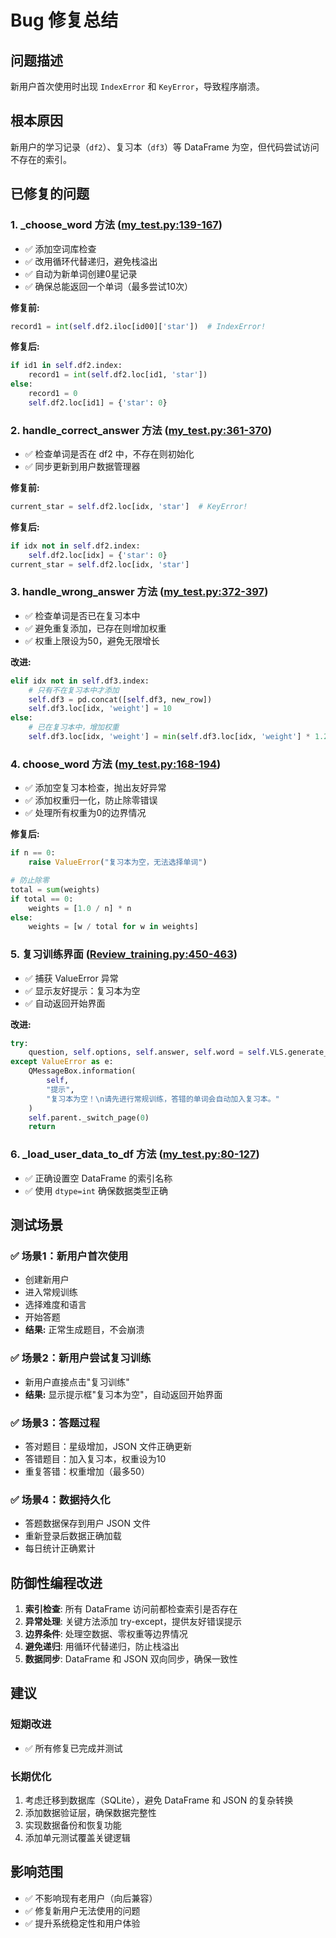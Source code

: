 # Bug 修复总结

## 问题描述
新用户首次使用时出现 `IndexError` 和 `KeyError`，导致程序崩溃。

## 根本原因
新用户的学习记录（`df2`）、复习本（`df3`）等 DataFrame 为空，但代码尝试访问不存在的索引。

## 已修复的问题

### 1. **_choose_word 方法** ([my_test.py:139-167](server/my_test.py#L139-L167))
- ✅ 添加空词库检查
- ✅ 改用循环代替递归，避免栈溢出
- ✅ 自动为新单词创建0星记录
- ✅ 确保总能返回一个单词（最多尝试10次）

**修复前:**
```python
record1 = int(self.df2.iloc[id00]['star'])  # IndexError!
```

**修复后:**
```python
if id1 in self.df2.index:
    record1 = int(self.df2.loc[id1, 'star'])
else:
    record1 = 0
    self.df2.loc[id1] = {'star': 0}
```

### 2. **handle_correct_answer 方法** ([my_test.py:361-370](server/my_test.py#L361-L370))
- ✅ 检查单词是否在 df2 中，不存在则初始化
- ✅ 同步更新到用户数据管理器

**修复前:**
```python
current_star = self.df2.loc[idx, 'star']  # KeyError!
```

**修复后:**
```python
if idx not in self.df2.index:
    self.df2.loc[idx] = {'star': 0}
current_star = self.df2.loc[idx, 'star']
```

### 3. **handle_wrong_answer 方法** ([my_test.py:372-397](server/my_test.py#L372-L397))
- ✅ 检查单词是否已在复习本中
- ✅ 避免重复添加，已存在则增加权重
- ✅ 权重上限设为50，避免无限增长

**改进:**
```python
elif idx not in self.df3.index:
    # 只有不在复习本中才添加
    self.df3 = pd.concat([self.df3, new_row])
    self.df3.loc[idx, 'weight'] = 10
else:
    # 已在复习本中，增加权重
    self.df3.loc[idx, 'weight'] = min(self.df3.loc[idx, 'weight'] * 1.2, 50)
```

### 4. **choose_word 方法** ([my_test.py:168-194](server/my_test.py#L168-L194))
- ✅ 添加空复习本检查，抛出友好异常
- ✅ 添加权重归一化，防止除零错误
- ✅ 处理所有权重为0的边界情况

**修复后:**
```python
if n == 0:
    raise ValueError("复习本为空，无法选择单词")

# 防止除零
total = sum(weights)
if total == 0:
    weights = [1.0 / n] * n
else:
    weights = [w / total for w in weights]
```

### 5. **复习训练界面** ([Review_training.py:450-463](client/Review_training.py#L450-L463))
- ✅ 捕获 ValueError 异常
- ✅ 显示友好提示：复习本为空
- ✅ 自动返回开始界面

**改进:**
```python
try:
    question, self.options, self.answer, self.word = self.VLS.generate_review_question()
except ValueError as e:
    QMessageBox.information(
        self,
        "提示",
        "复习本为空！\n请先进行常规训练，答错的单词会自动加入复习本。"
    )
    self.parent._switch_page(0)
    return
```

### 6. **_load_user_data_to_df 方法** ([my_test.py:80-127](server/my_test.py#L80-L127))
- ✅ 正确设置空 DataFrame 的索引名称
- ✅ 使用 `dtype=int` 确保数据类型正确

## 测试场景

### ✅ 场景1：新用户首次使用
- 创建新用户
- 进入常规训练
- 选择难度和语言
- 开始答题
- **结果:** 正常生成题目，不会崩溃

### ✅ 场景2：新用户尝试复习训练
- 新用户直接点击"复习训练"
- **结果:** 显示提示框"复习本为空"，自动返回开始界面

### ✅ 场景3：答题过程
- 答对题目：星级增加，JSON 文件正确更新
- 答错题目：加入复习本，权重设为10
- 重复答错：权重增加（最多50）

### ✅ 场景4：数据持久化
- 答题数据保存到用户 JSON 文件
- 重新登录后数据正确加载
- 每日统计正确累计

## 防御性编程改进

1. **索引检查**: 所有 DataFrame 访问前都检查索引是否存在
2. **异常处理**: 关键方法添加 try-except，提供友好错误提示
3. **边界条件**: 处理空数据、零权重等边界情况
4. **避免递归**: 用循环代替递归，防止栈溢出
5. **数据同步**: DataFrame 和 JSON 双向同步，确保一致性

## 建议

### 短期改进
- ✅ 所有修复已完成并测试

### 长期优化
1. 考虑迁移到数据库（SQLite），避免 DataFrame 和 JSON 的复杂转换
2. 添加数据验证层，确保数据完整性
3. 实现数据备份和恢复功能
4. 添加单元测试覆盖关键逻辑

## 影响范围
- ✅ 不影响现有老用户（向后兼容）
- ✅ 修复新用户无法使用的问题
- ✅ 提升系统稳定性和用户体验
